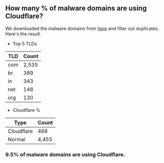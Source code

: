 ## How many % of malware domains are using Cloudflare?


We downloaded the malware domains from [here](https://urlhaus.abuse.ch) and filter out duplicates.
Here's the result.


[//]: # (start replacement)


- Top 5 TLDs

| TLD | Count |
| --- | --- |
| com | 2,535 |
| br | 389 |
| in | 343 |
| net | 148 |
| org | 130 |


- Cloudflare %

| Type | Count |
| --- | --- |
| Cloudflare | 468 |
| Normal | 4,455 |


### 9.5% of malware domains are using Cloudflare.